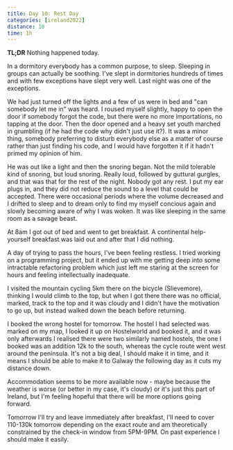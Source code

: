```yaml
--- 
title: Day 10: Rest Day
categories: [ireland2022]
distance: 10
time: 1h
---
```


**TL;DR** Nothing happened today.

In a dormitory everybody has a common purpose, to sleep. Sleeping in groups
can actually be soothing. I've slept in dormitories hundreds of times and with
few exceptions have slept very well. Last night was one of the exceptions.

We had just turned off the lights and a few of us were in bed and "can
somebody let me in" was heard. I roused myself slightly, happy to open the door
if somebody forgot the code, but there were no more importations, no tapping
at the door. Then the door opened and a heavy set youth marched in grumbling
(if he had the code why didn't just use it?). It was a minor thing, somebody
preferring to disturb everybody else as a matter of course rather than just
finding his code, and I would have forgotten it if it hadn't primed my opinion
of him.

He was out like a light and then the snoring began. Not the mild tolerable
kind of snoring, but loud snoring. Really loud, followed by guttural gurgles,
and that was that for the rest of the night. Nobody got any rest. I put my ear
plugs in, and they did not reduce the sound to a level that could be accepted.
There were occasional periods where the volume decreased and I drifted to
sleep and to dream only to find my myself concious again and slowly becoming
aware of why I was woken. It was like sleeping in the same room as a savage
beast.

At 8am I got out of bed and went to get breakfast. A continental help-yourself
breakfast was laid out and after that I did nothing.

A day of trying to pass the hours, I've been feeling restless. I tried working
on a programming project, but it ended up with me getting deep into some
intractable refactoring problem which just left me staring at the screen for
hours and feeling intellectually inadequate.

I visited the mountain cycling 5km there on the bicycle (Slievemore), thinking
I would climb to the top, but when I got there there was no official, marked,
track to the top and it was cloudy and I didn't have the motivation to go up,
but instead walked down the beach before returning.

I booked the wrong hostel for tomorrow. The hostel I had selected was marked
on my map, I looked it up on Hostelworld and booked it, and it was only
afterwards I realised there were two similarly named hostels, the one I booked
was an addition 12k to the south, whereas the cycle route went west around the
peninsula. It's not a big deal, I should make it in time, and it means I
should be able to make it to Galway the following day as it cuts my distance
down.

Accommodation seems to be more available now - maybe because the weather is
worse (or better in my case, it's cloudy) or it's just this part of Ireland,
but I'm feeling hopeful that there will be more options going forward.

Tomorrow I'll try and leave immediately after breakfast, I'll need to cover
110-130k tomorrow depending on the exact route and am theoretically
constrained by the check-in window from 5PM-9PM. On past experience I should
make it easily.
